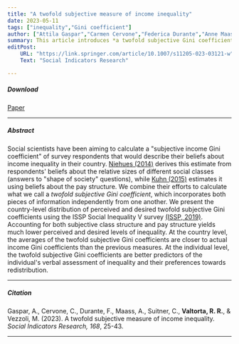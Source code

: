 ```yaml
---
title: "A twofold subjective measure of income inequality" 
date: 2023-05-11
tags: ["inequality","Gini coefficient"]
author: ["Attila Gaspar","Carmen Cervone","Federica Durante","Anne Maass","Caterina Suitner",<b>Roberta Rosa Valtorta</b>,"Michela Vezzoli"]
summary: This article introduces *a twofold subjective Gini coefficient* that combines perceptions of social class and pay structure to more accurately measure beliefs about income inequality.
editPost:
    URL: "https://link.springer.com/article/10.1007/s11205-023-03121-w"
    Text: "Social Indicators Research"

---
```


##### Download

<a href="subjectiveGini.pdf" target="_blank">Paper</a>

---

##### Abstract

Social scientists have been aiming to calculate a "subjective income Gini coefficient" of survey respondents that would describe their beliefs about income inequality in their country. [Niehues (2014)](https://www.iwkoeln.de/en/studies/judith-niehues-subjective-perceptions-of-inequality-and-redistributive-preferences-175257.html) derives this estimate from respondents' beliefs about the relative sizes of different social classes (answers to "shape of society" questions), while [Kuhn (2015)](https://papers.ssrn.com/sol3/papers.cfm?abstract_id=2708392) estimates it using beliefs about the pay structure. We combine their efforts to calculate what we call a *twofold subjective Gini coefficient*, which incorporates both pieces of information independently from one another. We present the country-level distribution of perceived and desired twofold subjective Gini coefficients using the ISSP Social Inequality V survey [(ISSP, 2019)](https://www.gesis.org/en/issp/data-and-documentation/social-inequality/2019). Accounting for both subjective class structure and pay structure yields much lower perceived and desired levels of inequality. At the country level, the averages of the twofold subjective Gini coefficients are closer to actual income Gini coefficients than the previous measures. At the individual level, the twofold subjective Gini coefficients are better predictors of the individual's verbal assessment of inequality and their preferences towards redistribution.

---

##### Citation

Gaspar, A., Cervone, C., Durante, F., Maass, A., Suitner, C., **Valtorta, R. R.**, & Vezzoli, M. (2023). A twofold subjective measure of income inequality. *Social Indicators Research, 168*, 25-43.

---
